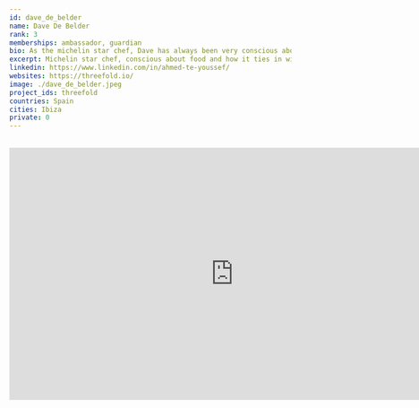 ```yaml
---
id: dave_de_belder
name: Dave De Belder
rank: 3
memberships: ambassador, guardian
bio: As the michelin star chef, Dave has always been very conscious about food and how it ties in with spirituality, healing and peoples conscience. Dave has worked in the best kitchens this world has to offer. Elbulli (ES), Librije (NL), El Celler de Can Roca (ES) and his own Godevaart (BE) & Cara & Co (AU).
excerpt: Michelin star chef, conscious about food and how it ties in with spirituality and healing.
linkedin: https://www.linkedin.com/in/ahmed-te-youssef/
websites: https://threefold.io/
image: ./dave_de_belder.jpeg
project_ids: threefold
countries: Spain
cities: Ibiza
private: 0
---
```


<BR>

<iframe src="https://player.vimeo.com/video/414231309" width="800" height="450" frameborder="0" allow="autoplay; fullscreen" allowfullscreen></iframe>

<BR>
